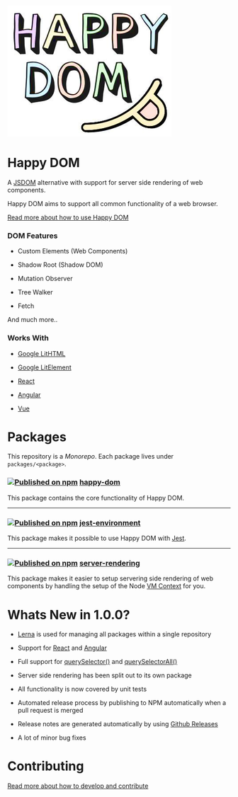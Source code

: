 ![Happy DOM Logo](https://github.com/capricorn86/happy-dom/raw/master/docs/happy-dom-logo.jpg)



# Happy DOM

A [JSDOM](https://github.com/jsdom/jsdom) alternative with support for server side rendering of web components.

Happy DOM aims to support all common functionality of a web browser.


[Read more about how to use Happy DOM](https://github.com/capricorn86/happy-dom/tree/master/packages/happy-dom)


### DOM Features

- Custom Elements (Web Components)

- Shadow Root (Shadow DOM)

- Mutation Observer

- Tree Walker

- Fetch
  

And much more..

  

### Works With

- [Google LitHTML](https://lit-html.polymer-project.org)

- [Google LitElement](https://lit-element.polymer-project.org)

- [React](https://reactjs.org)

- [Angular](https://angular.io/)

- [Vue](https://vuejs.org/)



# Packages

This repository is a _Monorepo_. Each package lives under `packages/<package>`.

### [![Published on npm](https://img.shields.io/npm/v/happy-dom.svg)](https://www.npmjs.com/package/happy-dom) [happy-dom](https://github.com/capricorn86/happy-dom/tree/master/packages/happy-dom)

This package contains the core functionality of Happy DOM.

---

### [![Published on npm](https://img.shields.io/npm/v/@happy-dom/jest-environment.svg)](https://www.npmjs.com/package/@happy-dom/jest-environment) [jest-environment](https://github.com/capricorn86/happy-dom/tree/master/packages/jest-environment)

This package makes it possible to use Happy DOM with [Jest](https://jestjs.io/).

---

### [![Published on npm](https://img.shields.io/npm/v/@happy-dom/server-rendering.svg)](https://www.npmjs.com/package/@happy-dom/server-rendering) [server-rendering](https://github.com/capricorn86/happy-dom/tree/master/packages/server-rendering)

This package makes it easier to setup servering side rendering of web components by handling the setup of the Node [VM Context](https://nodejs.org/api/vm.html#vm_vm_createcontext_sandbox_options) for you.



# Whats New in 1.0.0?

- [Lerna](https://lerna.js.org/) is used for managing all packages within a single repository

- Support for [React](https://reactjs.org) and [Angular](https://angular.io/)

- Full support for [querySelector()](https://www.w3.org/TR/selectors-api/#queryselector) and [querySelectorAll()](https://www.w3.org/TR/selectors-api/#queryselectorall)

- Server side rendering has been split out to its own package

- All functionality is now covered by unit tests

- Automated release process by publishing to NPM automatically when a pull request is merged

- Release notes are generated automatically by using [Github Releases](https://docs.github.com/en/free-pro-team@latest/github/administering-a-repository/about-releases)

- A lot of minor bug fixes



# Contributing

[Read more about how to develop and contribute](https://github.com/capricorn86/happy-dom/blob/master/docs/contributing.md)